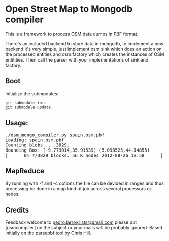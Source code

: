 Open Street Map to Mongodb compiler
===================================

This is a framework to process OSM data dumps in PBF format.

There's an included backend to store data in mongodb, to implement a new backend it's very simple, just implement osm.sink which does an action on the processed entities and osm.factory which creates the instances of OSM entitities. Then call the parser with your implementations of sink and factory.


Boot
----
Initialize the submodules:

    git submodule init
    git submodule update

Usage:
------


<pre>
./osm_mongo_compiler.py spain.osm.pbf 
Loading: spain.osm.pbf
Counting blobs...  3829.
Bounding Box: (-9.779014,35.91539) (5.098525,44.14855)
[      0% 7/3829 blocks. 56 K nodes 2012-08-26 18:58      ]
</pre>


MapReduce
---------

By running with -f and -c options the file can be devided in ranges and thus processing be done in a map kind of job across several processors or nodes.

Credits
-------
Feedback welcome to <pedro.larroy.lists@gmail.com> please put [osmcompiler] on the subject or your mails will be probably ignored.
Based initially on the parsepbf tool by Chris Hill.
